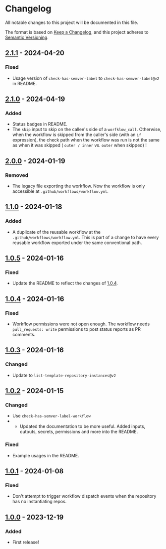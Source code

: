 # Changelog

All notable changes to this project will be documented in this file.

The format is based on [Keep a Changelog](https://keepachangelog.com/en/1.1.0/),
and this project adheres to [Semantic Versioning](https://semver.org/spec/v2.0.0.html).

## [2.1.1] - 2024-04-20

### Fixed

- Usage version of `check-has-semver-label`  to `check-has-semver-label@v2` in README.

## [2.1.0] - 2024-04-19

### Added

- Status badges in README.
- The `skip` input to skip on the callee's side of a `worfklow_call`. Otherwise, when the workflow is skipped from
  the caller's side (with an `if` expression), the check path when the workflow was run is not the same as when
  it was skipped ( `outer / inner` vs. `outer` when skipped) !


## [2.0.0] - 2024-01-19

### Removed

- The legacy file exporting the workflow. Now the workflow is only accessible at `.github/workflows/workflow.yml`.

## [1.1.0] - 2024-01-18

### Added

- A duplicate of the reusable workflow at the `.github/workflows/workflow.yml`. This is part of a change to have
every reusable workflow exported under the same conventional path.

## [1.0.5] - 2024-01-16

### Fixed

- Update the README to reflect the changes of [1.0.4].

## [1.0.4] - 2024-01-16

### Fixed

- Workflow permissions were not open enough. The workflow needs `pull_requests: write` permissions to
post status reports as PR comments.

## [1.0.3] - 2024-01-16

### Changed

- Update to `list-template-repository-instances@v2`

## [1.0.2] - 2024-01-15

### Changed

- Use `check-has-semver-label-workflow`
- - Updated the documentation to be more useful. Added inputs, outputs, secrets, permissions and more into the README.

### Fixed

- Example usages in the README.


## [1.0.1] - 2024-01-08

### Fixed

- Don't attempt to trigger workflow dispatch events when the repository has no instantiating repos.

## [1.0.0] - 2023-12-19

### Added

- First release!

[2.1.1]: https://github.com/infrastructure-blocks/trigger-update-from-template-workflow/compare/v2.1.0...v2.1.1
[2.1.0]: https://github.com/infrastructure-blocks/trigger-update-from-template-workflow/compare/v2.0.0...v2.1.0
[2.0.0]: https://github.com/infrastructure-blocks/trigger-update-from-template-workflow/compare/v1.1.0...v2.0.0
[1.1.0]: https://github.com/infrastructure-blocks/trigger-update-from-template-workflow/compare/v1.0.5...v1.1.0
[1.0.5]: https://github.com/infrastructure-blocks/trigger-update-from-template-workflow/compare/v1.0.4...v1.0.5
[1.0.4]: https://github.com/infrastructure-blocks/trigger-update-from-template-workflow/compare/v1.0.3...v1.0.4
[1.0.3]: https://github.com/infrastructure-blocks/trigger-update-from-template-workflow/compare/v1.0.2...v1.0.3
[1.0.2]: https://github.com/infrastructure-blocks/trigger-update-from-template-workflow/compare/v1.0.1...v1.0.2
[1.0.1]: https://github.com/infrastructure-blocks/trigger-update-from-template-workflow/compare/v1.0.0...v1.0.1
[1.0.0]: https://github.com/infrastructure-blocks/trigger-update-from-template-workflow/releases/tag/v1.0.0
